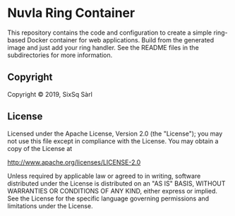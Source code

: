 Nuvla Ring Container
====================

This repository contains the code and configuration to create a simple
ring-based Docker container for web applications.  Build from the
generated image and just add your ring handler.  See the README files
in the subdirectories for more information.

Copyright
---------

Copyright &copy; 2019, SixSq Sàrl

License
-------

Licensed under the Apache License, Version 2.0 (the "License"); you
may not use this file except in compliance with the License.  You may
obtain a copy of the License at

http://www.apache.org/licenses/LICENSE-2.0

Unless required by applicable law or agreed to in writing, software
distributed under the License is distributed on an "AS IS" BASIS,
WITHOUT WARRANTIES OR CONDITIONS OF ANY KIND, either express or
implied.  See the License for the specific language governing
permissions and limitations under the License.
